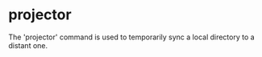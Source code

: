 # projector
The 'projector' command is used to temporarily sync a local directory to a distant one.
